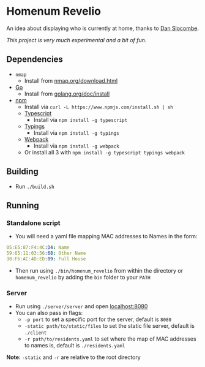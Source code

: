 # Homenum Revelio

An idea about displaying who is currently at home, thanks to [Dan Slocombe](https://github.com/danslocombe).

*This project is very much experimental and a bit of fun.*

## Dependencies

  - `nmap`
    - Install from [nmap.org/download.html](https://nmap.org/download.html)
  - [Go](https://golang.org)
    - Install from [golang.org/doc/install](https://golang.org/doc/install)
  - [npm](https://github.com/npm/npm)
    - Install via `curl -L https://www.npmjs.com/install.sh | sh`
    - [Typescript](https://www.typescriptlang.org)
      - Install via `npm install -g typescript`
    - [Typings](https://github.com/typings/typings)
      - Install via `npm install -g typings`
    - [Webpack](http://webpack.github.io)
      - Install via `npm install -g webpack`
    - Or install all 3 with `npm install -g typescript typings webpack`

## Building

  - Run `./build.sh`

## Running

### Standalone script
 - You will need a yaml file mapping MAC addresses to Names in the form:

```yaml
05:E5:87:F4:4C:D4: Name
59:65:11:03:56:68: Other Name
38:F6:AC:4D:ED:09: Full House
```
 - Then run using `./bin/homenum_revelio` from within the directory or `homenum_revelio` by adding the `bin` folder to your `PATH`

### Server
  - Run using `./server/server` and open [localhost:8080](http://localhost:8080)
  - You can also pass in flags:
    - `-p port` to set a specific port for the server, default is `8080`
    - `-static path/to/static/files` to set the static file server, default is `./client`
    - `-r path/to/residents.yaml` to set where the map of MAC addresses to names is, default is `./residents.yaml`

**Note:** `-static` and `-r` are relative to the root directory
